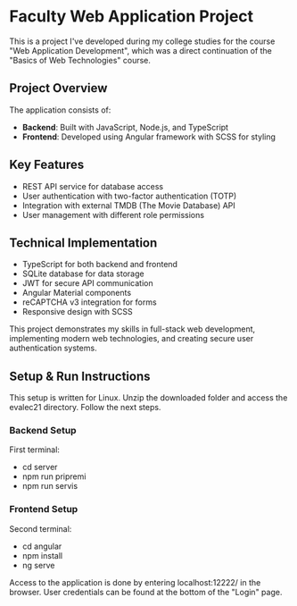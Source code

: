 # Faculty Web Application Project

This is a project I've developed during my college studies for the course "Web Application Development", which was a direct continuation of the "Basics of Web Technologies" course.

## Project Overview
The application consists of:
- **Backend**: Built with JavaScript, Node.js, and TypeScript
- **Frontend**: Developed using Angular framework with SCSS for styling

## Key Features
- REST API service for database access
- User authentication with two-factor authentication (TOTP)
- Integration with external TMDB (The Movie Database) API
- User management with different role permissions

## Technical Implementation
- TypeScript for both backend and frontend
- SQLite database for data storage
- JWT for secure API communication
- Angular Material components
- reCAPTCHA v3 integration for forms
- Responsive design with SCSS

This project demonstrates my skills in full-stack web development, implementing modern web technologies, and creating secure user authentication systems.

## Setup & Run Instructions
This setup is written for Linux. Unzip the downloaded folder and access the evalec21 directory. Follow the next steps.

### Backend Setup

First terminal:

- cd server
- npm run pripremi
- npm run servis

### Frontend Setup

Second terminal:

- cd angular
- npm install
- ng serve

Access to the application is done by entering localhost:12222/ in the browser. User credentials can be found at the bottom of the "Login" page.
